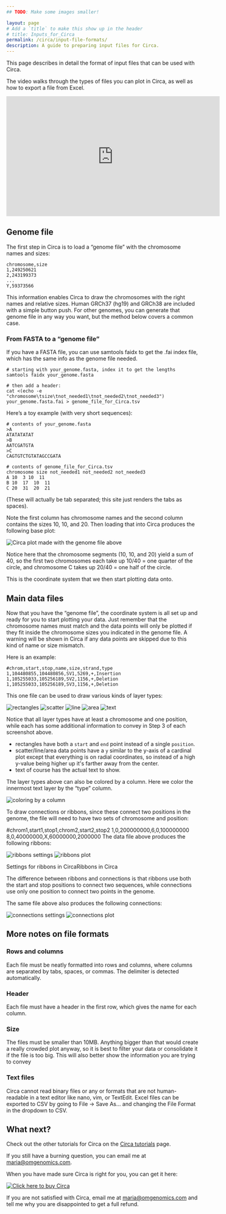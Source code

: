 ```yaml
---
## TODO: Make some images smaller!

layout: page
# Add a `title` to make this show up in the header
# title: Inputs_for_Circa
permalink: /circa/input-file-formats/
description: A guide to preparing input files for Circa.
---
```


This page describes in detail the format of input files that can be used with Circa.

The video walks through the types of files you can plot in Circa, as well as how to export a file from Excel.
<iframe width="560" height="315" src="https://www.youtube.com/embed/2Gs4-xXn83c" frameborder="0" allow="accelerometer; autoplay; clipboard-write; encrypted-media; gyroscope; picture-in-picture" allowfullscreen></iframe>

## Genome file
The first step in Circa is to load a “genome file” with the chromosome names and sizes:
```
chromosome,size
1,249250621
2,243199373
...
Y,59373566
```
This information enables Circa to draw the chromosomes with the right names and relative sizes.
Human GRCh37 (hg19) and GRCh38 are included with a simple button push.
For other genomes, you can generate that genome file in any way you want, but the method below covers a common case.

### From FASTA to a “genome file”
If you have a FASTA file, you can use samtools faidx to get the .fai index file, which has the same info as the genome file needed.
```
# starting with your_genome.fasta, index it to get the lengths
samtools faidx your_genome.fasta

# then add a header:
cat <(echo -e "chromosome\tsize\tnot_needed1\tnot_needed2\tnot_needed3") your_genome.fasta.fai > genome_file_for_Circa.tsv
```

Here’s a toy example (with very short sequences):
```
# contents of your_genome.fasta
>A
ATATATATAT
>B
AATCGATGTA
>C
CAGTGTCTGTATAGCCGATA

# contents of genome_file_for_Circa.tsv
chromosome size not_needed1 not_needed2 not_needed3
A 10  3 10  11
B 10  17  10  11
C 20  31  20  21
```
(These will actually be tab separated; this site just renders the tabs as spaces).

Note the first column has chromosome names and the second column contains the sizes 10, 10, and 20. Then loading that into Circa produces the following base plot:

![Circa plot made with the genome file above](/assets/circa/fasta_genome_file_toy_example_circa.png)

Notice here that the chromosome segments (10, 10, and 20) yield a sum of 40, so the first two chromosomes each take up 10/40 = one quarter of the circle, and chromosome C takes up 20/40 = one half of the circle.

This is the coordinate system that we then start plotting data onto.

## Main data files
Now that you have the “genome file”, the coordinate system is all set up and ready for you to start plotting your data. Just remember that the chromosome names must match and the data points will only be plotted if they fit inside the chromosome sizes you indicated in the genome file. A warning will be shown in Circa if any data points are skipped due to this kind of name or size mismatch.

Here is an example:
```
#chrom,start,stop,name,size,strand,type
1,104480855,104480856,SV1,5269,+,Insertion
1,105255033,105256189,SV2,1156,+,Deletion
1,105255033,105256189,SV3,1156,+,Deletion
```
This one file can be used to draw various kinds of layer types:

![rectangles](/assets/circa/rectangles-layer.png)
![scatter](/assets/circa/scatter-layer.png)
![line](/assets/circa/line-layer.png)
![area](/assets/circa/area-layer.png)
![text](/assets/circa/text-layer.png)

Notice that all layer types have at least a chromosome and one position, while each has some additional information to convey in Step 3 of each screenshot above.
* rectangles have both a `start` and `end` point instead of a single `position`.
* scatter/line/area data points have a `y` similar to the y-axis of a cardinal plot except that everything is on radial coordinates, so instead of a high y-value being higher up it's farther away from the center.
* text of course has the actual text to show.

The layer types above can also be colored by a column. Here we color the innermost text layer by the “type” column.

![coloring by a column](/assets/circa/color-by-column.png)

To draw connections or ribbons, since these connect two positions in the genome, the file will need to have two sets of chromosome and position:

#chrom1,start1,stop1,chrom2,start2,stop2
1,0,200000000,6,0,100000000
8,0,40000000,X,60000000,2000000
The data file above produces the following ribbons:

![ribbons settings](/assets/circa/ribbons-layer.png)
![ribbons plot](/assets/circa/simple-ribbons-plot.png)

Settings for ribbons in CircaRibbons in Circa

The difference between ribbons and connections is that ribbons use both the start and stop positions to connect two sequences, while connections use only one position to connect two points in the genome.

The same file above also produces the following connections:

![connections settings](/assets/circa/connections-layer.png)
![connections plot](/assets/circa/simple-connections-plot.png)

## More notes on file formats
### Rows and columns
Each file must be neatly formatted into rows and columns, where columns are separated by tabs, spaces, or commas. The delimiter is detected automatically.

### Header
Each file must have a header in the first row, which gives the name for each column.

### Size
The files must be smaller than 10MB. Anything bigger than that would create a really crowded plot anyway, so it is best to filter your data or consolidate it if the file is too big. This will also better show the information you are trying to convey

### Text files
Circa cannot read binary files or any or formats that are not human-readable in a text editor like nano, vim, or TextEdit. Excel files can be exported to CSV by going to File -> Save As… and changing the File Format in the dropdown to CSV.

## What next?
Check out the other tutorials for Circa on the [Circa tutorials](/circa/help) page.

If you still have a burning question, you can email me at maria@omgenomics.com.

When you have made sure Circa is right for you, you can get it here:

[![Click here to buy Circa](/assets/circa/buy-circa.png)](https://gum.co/circa)

If you are not satisfied with Circa, email me at maria@omgenomics.com and tell me why you are disappointed to get a full refund.
